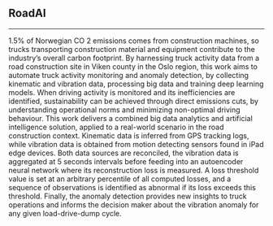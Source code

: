 ## RoadAI
---

1.5% of Norwegian CO 2 emissions comes from construction machines, so trucks transporting construction material and equipment contribute to the industry’s overall carbon footprint. By harnessing truck activity data from a road construction site in Viken county in the Oslo region, this work aims to automate truck activity monitoring and anomaly detection, by collecting kinematic and vibration data, processing big data and training deep learning models. When driving activity is monitored and its inefficiencies are identified, sustainability can be achieved through direct emissions cuts, by understanding operational norms and minimizing non-optimal driving behaviour. This work delivers a combined big data analytics and artificial intelligence solution, applied to a real-world scenario in the road construction context. Kinematic data is inferred from GPS tracking logs, while vibration data is obtained from motion detecting sensors found in iPad edge
devices. Both data sources are reconciled, the vibration data is aggregated at 5 seconds intervals before feeding into an autoencoder neural network where its reconstruction loss is measured. A loss threshold value is set at an arbitrary percentile of all computed losses, and a sequence of observations is identified as abnormal if its loss exceeds this threshold. Finally, the anomaly detection provides new insights to truck operations and informs the decision maker about the vibration anomaly
for any given load-drive-dump cycle.

